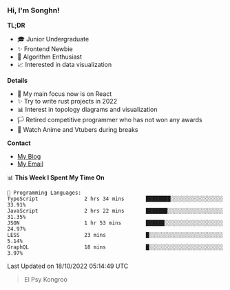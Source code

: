 ### Hi, I'm Songhn!

**TL;DR**

- 🎓 Junior Undergraduate
- ✨ Frontend Newbie
- 🎈 Algorithm Enthusiast
- 📈 Interested in data visualization

**Details**

- 🎯 My main focus now is on React
- ✨ Try to write rust projects in 2022
- 📊 Interest in topology diagrams and visualization
- 🏳️ Retired competitive programmer who has not won any awards
- 🍵 Watch Anime and Vtubers during breaks

**Contact**
- [My Blog](https://blog.songhn.com)
- [My Email](mailto:songhn233@gmail.com)

<!--START_SECTION:waka-->
📊 **This Week I Spent My Time On** 

```text
💬 Programming Languages: 
TypeScript               2 hrs 34 mins       ████████░░░░░░░░░░░░░░░░░   33.91% 
JavaScript               2 hrs 22 mins       ███████░░░░░░░░░░░░░░░░░░   31.35% 
JSON                     1 hr 53 mins        ██████░░░░░░░░░░░░░░░░░░░   24.97% 
LESS                     23 mins             █░░░░░░░░░░░░░░░░░░░░░░░░   5.14% 
GraphQL                  18 mins             █░░░░░░░░░░░░░░░░░░░░░░░░   3.97%

```


 Last Updated on 18/10/2022 05:14:49 UTC
<!--END_SECTION:waka-->

> El Psy Kongroo
